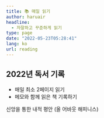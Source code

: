 ```yaml
---
title: 📚 매일 읽기
author: haruair
headline:
  - 자잘하고 꾸준하게 읽기
type: page
date: "2022-05-23T05:28:41"
lang: ko
url: reading
---
```


## 2022년 독서 기록

- 매일 최소 2페이지 읽기
- 메모와 함께 읽은 책 기록하기

<tile-calendar 
  start-date="2022-05-23"
  end-date="2022-12-31">
  <log date="2022-05-23">신앙을 통한 내적 평안 (올 어바웃 해피니스)</log>
</tile-calendar>
